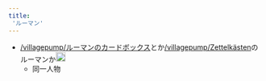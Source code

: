 ```yaml
---
title:
 'ルーマン'
---
```


- [/villagepump/ルーマンのカードボックス](https://scrapbox.io/villagepump/ルーマンのカードボックス)とか[/villagepump/Zettelkästen](https://scrapbox.io/villagepump/Zettelkästen)のルーマンか<img src='https://scrapbox.io/api/pages/blu3mo-public/blu3mo/icon' alt='blu3mo.icon' height="19.5"/>
    - 同一人物


